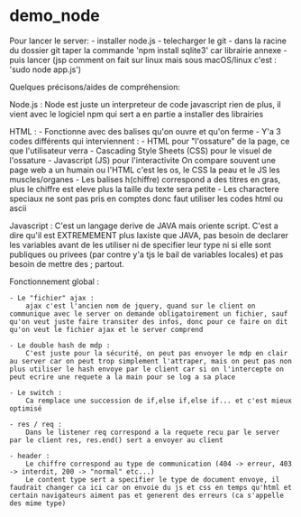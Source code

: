 # demo_node

Pour lancer le server:
    - installer node.js
    - telecharger le git
    - dans la racine du dossier git taper la commande 'npm install sqlite3' car librairie annexe
    - puis lancer (jsp comment on fait sur linux mais sous macOS/linux c'est : 'sudo node app.js')

Quelques précisons/aides de compréhension:

Node.js :
    Node est juste un interpreteur de code javascript rien de plus, il vient avec le logiciel npm qui sert a en partie a installer des librairies

HTML : 
    - Fonctionne avec des balises qu'on ouvre <nom> et qu'on ferme </nom>
    - Y'a 3 codes différents qui interviennent :
        - HTML pour "l'ossature" de la page, ce que l'utilisateur verra
        - Cascading Style Sheets (CSS) pour le visuel de l'ossature
        - Javascript (JS) pour l'interactivite
        On compare souvent une page web a un humain ou l'HTML c'est les os, le CSS la peau et le JS les muscles/organes 
    - Les balises h(chiffre) correspond a des titres en gras, plus le chiffre est eleve plus la taille du texte sera petite
    - Les charactere speciaux ne sont pas pris en comptes donc faut utiliser les codes html ou ascii

Javascript :
    C'est un langage derive de JAVA mais oriente script. C'est a dire qu'il est EXTREMEMENT plus laxiste que JAVA, pas besoin de declarer les variables avant de les utiliser ni de specifier leur type ni si elle sont publiques ou privees (par contre y'a tjs le bail de variables locales) et pas besoin de mettre des ; partout.

Fonctionnement global :

    - Le "fichier" ajax :
        ajax c'est l'ancien nom de jquery, quand sur le client on communique avec le server on demande obligatoirement un fichier, sauf qu'on veut juste faire transiter des infos, donc pour ce faire on dit qu'on veut le fichier ajax et le server comprend

    - Le double hash de mdp :
        C'est juste pour la sécurité, on peut pas envoyer le mdp en clair au server car on peut trop simplement l'attraper, mais on peut pas non plus utiliser le hash envoye par le client car si on l'intercepte on peut ecrire une requete a la main pour se log a sa place

    - Le switch :
        Ca remplace une succession de if,else if,else if... et c'est mieux optimisé
    
    - res / req :
        Dans le listener req correspond a la requete recu par le server par le client res, res.end() sert a envoyer au client

    - header : 
        Le chiffre correspond au type de communication (404 -> erreur, 403 -> interdit, 200 -> "normal" etc...)
        Le content type sert a specifier le type de document envoye, il faudrait changer ca ici car on envoie du js et css en temps qu'html et certain navigateurs aiment pas et generent des erreurs (ca s'appelle des mime type)